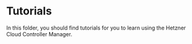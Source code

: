 # Tutorials

In this folder, you should find tutorials for you to learn using the Hetzner Cloud Controller Manager.
